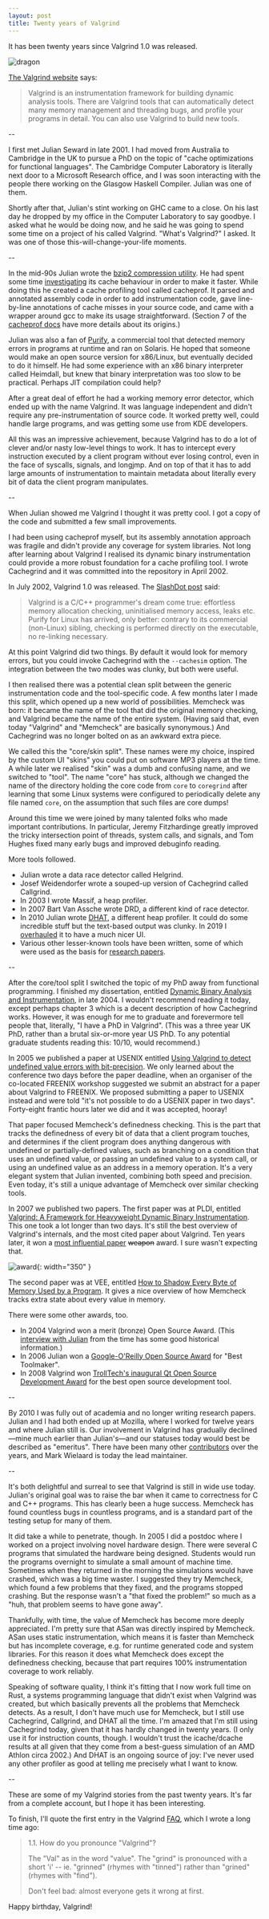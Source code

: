 ```yaml
---
layout: post
title: Twenty years of Valgrind
---
```


It has been twenty years since Valgrind 1.0 was released.

![dragon](/images/2022/07/27/st-george-dragon.png)

[The Valgrind website](https://valgrind.org) says:

> Valgrind is an instrumentation framework for building dynamic analysis tools.
> There are Valgrind tools that can automatically detect many memory management
> and threading bugs, and profile your programs in detail. You can also use
> Valgrind to build new tools.

--

I first met Julian Seward in late 2001. I had moved from Australia to Cambridge
in the UK to pursue a PhD on the topic of "cache optimizations for functional
languages". The Cambridge Computer Laboratory is literally next door to a
Microsoft Research office, and I was soon interacting with the people there
working on the Glasgow Haskell Compiler. Julian was one of them.

Shortly after that, Julian's stint working on GHC came to a close. On his last
day he dropped by my office in the Computer Laboratory to say goodbye. I asked
what he would be doing now, and he said he was going to spend some time on a
project of his called Valgrind. "What's Valgrind?" I asked. It was one of those
this-will-change-your-life moments.

--

In the mid-90s Julian wrote the [bzip2 compression
utility](https://en.wikipedia.org/wiki/Bzip2). He had spent some time
[investigating](https://ieeexplore.ieee.org/document/838157) its cache
behaviour in order to make it faster. While doing this he created a cache
profiling tool called cacheprof. It parsed and annotated assembly code in order
to add instrumentation code, gave line-by-line annotations of cache misses in
your source code, and came with a wrapper around gcc to make its usage
straightforward. (Section 7 of the [cacheprof docs](/doc/cacheprof.html) have
more details about its origins.) 

Julian was also a fan of [Purify](https://en.wikipedia.org/wiki/PurifyPlus), a
commercial tool that detected memory errors in programs at runtime and ran on
Solaris. He hoped that someone would make an open source version for x86/Linux,
but eventually decided to do it himself. He had some experience with an x86
binary interpreter called Heimdall, but knew that binary interpretation was too
slow to be practical. Perhaps JIT compilation could help?

After a great deal of effort he had a working memory error detector, which
ended up with the name Valgrind. It was language independent and didn't require
any pre-instrumentation of source code. It worked pretty well, could handle
large programs, and was getting some use from KDE developers.

All this was an impressive achievement, because Valgrind has to do a lot of
clever and/or nasty low-level things to work. It has to intercept every
instruction executed by a client program without ever losing control, even in
the face of syscalls, signals, and longjmp. And on top of that it has to add
large amounts of instrumentation to maintain metadata about literally every bit
of data the client program manipulates.

--

When Julian showed me Valgrind I thought it was pretty cool. I got a copy of
the code and submitted a few small improvements. 

I had been using cacheprof myself, but its assembly annotation approach was
fragile and didn't provide any coverage for system libraries. Not long after
learning about Valgrind I realised its dynamic binary instrumentation could
provide a more robust foundation for a cache profiling tool. I wrote Cachegrind
and it was committed into the repository in April 2002.

In July 2002, Valgrind 1.0 was
released. The
[SlashDot post](https://developers.slashdot.org/story/02/07/28/1833225/valgrind-100-released) said:

> Valgrind is a C/C++ programmer's dream come true: effortless memory
> allocation checking, uninitialised memory access, leaks etc. Purify for Linux
> has arrived, only better: contrary to its commercial (non-Linux) sibling,
> checking is performed directly on the executable, no re-linking necessary. 

At this point Valgrind did two things. By default it would look for memory
errors, but you could invoke Cachegrind with the `--cachesim` option. The
integration between the two modes was clunky, but both were useful.

I then realised there was a potential clean split between the generic
instrumentation code and the tool-specific code. A few months later I made this
split, which opened up a new world of possibilities. Memcheck was born: it
became the name of the tool that did the original memory checking, and Valgrind
became the name of the entire system. (Having said that, even today "Valgrind"
and "Memcheck" are basically synonymous.) And Cachegrind was no longer bolted
on as an awkward extra piece.

We called this the "core/skin split". These names were my choice, inspired by
the custom UI "skins" you could put on software MP3 players at the time. A
while later we realised "skin" was a dumb and confusing name, and we switched
to "tool". The name "core" has stuck, although we changed the name of the
directory holding the core code from `core` to `coregrind` after learning that
some Linux systems were configured to periodically delete any file named
`core`, on the assumption that such files are core dumps!

Around this time we were joined by many talented folks who made important
contributions. In particular, Jeremy Fitzhardinge greatly improved the tricky
intersection point of threads, system calls, and signals, and Tom Hughes fixed
many early bugs and improved debuginfo reading.

More tools followed.

- Julian wrote a data race detector called Helgrind.
- Josef Weidendorfer wrote a souped-up version of Cachegrind called Callgrind.
- In 2003 I wrote Massif, a heap profiler.
- In 2007 Bart Van Assche wrote DRD, a different kind of race detector.
- In 2010 Julian wrote
  [DHAT](https://blog.mozilla.org/jseward/2010/12/05/fun-n-games-with-dhat/), a
  different heap profiler. It could do some incredible stuff but the text-based
  output was clunky. In 2019 I
  [overhauled](https://blog.mozilla.org/nnethercote/2019/04/17/a-better-dhat/)
  it to have a much nicer UI.
- Various other lesser-known tools have been written, some of which were used
  as the basis for [research papers](https://valgrind.org/docs/pubs.html).

--

After the core/tool split I switched the topic of my PhD away from functional
programming. I finished my dissertation, entitled [Dynamic Binary Analysis and
Instrumentation](https://nnethercote.github.io/pubs/phd2004.pdf), in late 2004.
I wouldn't recommend reading it today, except perhaps chapter 3 which is a
decent description of how Cachegrind works. However, it was enough for me to
graduate and forevermore tell people that, literally, "I have a PhD in
Valgrind". (This was a three year UK PhD, rather than a brutal six-or-more year
US PhD. To any potential graduate students reading this: 10/10, would
recommend.) 
 
In 2005 we published a paper at USENIX entitled [Using Valgrind to detect
undefined value errors with bit-precision](/pubs/memcheck2005.pdf). We only
learned about the conference two days before the paper deadline, when an
organiser of the co-located FREENIX workshop suggested we submit an abstract
for a paper about Valgrind to FREENIX. We proposed submitting a paper to USENIX
instead and were told "it's not possible to do a USENIX paper in two days".
Forty-eight frantic hours later we did and it was accepted, hooray!

That paper focused Memcheck's definedness checking. This is the part that
tracks the definedness of every bit of data that a client program touches, and
determines if the client program does anything dangerous with undefined or
partially-defined values, such as branching on a condition that uses an
undefined value, or passing an undefined value to a system call, or using an
undefined value as an address in a memory operation. It's a very elegant system
that Julian invented, combining both speed and precision. Even today, it's
still a unique advantage of Memcheck over similar checking tools.

In 2007 we published two papers. The first paper was at PLDI, entitled
[Valgrind: A Framework for Heavyweight Dynamic Binary
Instrumentation](/pubs/valgrind2007.pdf). This one took a lot longer than two
days. It's still the best overview of Valgrind's internals, and the most cited
paper about Valgrind. Ten years later, it won a [most influential
paper](https://www.sigplan.org/Awards/PLDI/) ~~weapon~~ award. I sure wasn't
expecting that.

![award](/images/2022/07/27/pldi-award.jpg){: width="350" }

The second paper was at VEE, entitled [How to Shadow Every Byte of Memory Used
by a Program](/pubs/shadow-memory2007.pdf). It gives a nice overview of how
Memcheck tracks extra state about every value in memory.

There were some other awards, too.

- In 2004 Valgrind won a merit (bronze) Open Source Award. (This
  [interview with
Julian](https://www.techrepublic.com/article/open-source-awards-2004-julian-seward-for-valgrind/)
  from the time has some good historical information.)
- In 2006 Julian won a [Google-O'Reilly Open Source
  Award](https://developers.google.com/open-source/osa) for "Best Toolmaker".
- In 2008 Valgrind won [TrollTech's inaugural Qt Open Source Development
  Award](https://linuxdevices.org/cross-platform-tools-vendor-announces-awards-earnings/)
  for the best open source development tool.

--

By 2010 I was fully out of academia and no longer writing research papers.
Julian and I had both ended up at Mozilla, where I worked for twelve years and
where Julian still is. Our involvement in Valgrind has gradually declined—mine
much earlier than Julian's—and our statuses today would best be described as
"emeritus". There have been many other
[contributors](https://valgrind.org/info/developers.html) over the years, and
Mark Wielaard is today the lead maintainer.

--

It's both delightful and surreal to see that Valgrind is still in wide use
today. Julian's original goal was to raise the bar when it came to correctness
for C and C++ programs. This has clearly been a huge success. Memcheck has
found countless bugs in countless programs, and is a standard part of the
testing setup for many of them.

It did take a while to penetrate, though. In 2005 I did a postdoc where I
worked on a project involving novel hardware design. There were several C
programs that simulated the hardware being designed. Students would run the
programs overnight to simulate a small amount of machine time. Sometimes when
they returned in the morning the simulations would have crashed, which was a
big time waster. I suggested they try Memcheck, which found a few problems that
they fixed, and the programs stopped crashing. But the response wasn't a "that
fixed the problem!" so much as a "huh, that problem seems to have gone away".

Thankfully, with time, the value of Memcheck has become more deeply
appreciated. I'm pretty sure that ASan was directly inspired by Memcheck. ASan
uses static instrumentation, which means it is faster than Memcheck but has
incomplete coverage, e.g. for runtime generated code and system libraries. For
this reason it does what Memcheck does except the definedness checking, because
that part requires 100% instrumentation coverage to work reliably.

Speaking of software quality, I think it's fitting that I now work full time on
Rust, a systems programming language that didn't exist when Valgrind was
created, but which basically prevents all the problems that Memcheck detects.
As a result, I don't have much use for Memcheck, but I still use Cachegrind,
Callgrind, and DHAT all the time. I'm amazed that I'm still using Cachegrind
today, given that it has hardly changed in twenty years. (I only use it for
instruction counts, though. I wouldn't trust the icache/dcache results at all
given that they come from a best-guess simulation of an AMD Athlon circa 2002.)
And DHAT is an ongoing source of joy: I've never used any other profiler as
good at telling me precisely what I want to know.

--

These are some of my Valgrind stories from the past twenty years. It's far from
a complete account, but I hope it has been interesting.

To finish, I'll quote the first entry in the Valgrind
[FAQ](https://valgrind.org/docs/manual/faq.html), which I wrote a long time
ago:

> 1.1. How do you pronounce "Valgrind"?
>   
> The "Val" as in the word "value". The "grind" is pronounced with a short 'i' --
> ie. "grinned" (rhymes with "tinned") rather than "grined" (rhymes with "find").
>
> Don't feel bad: almost everyone gets it wrong at first.

Happy birthday, Valgrind!
